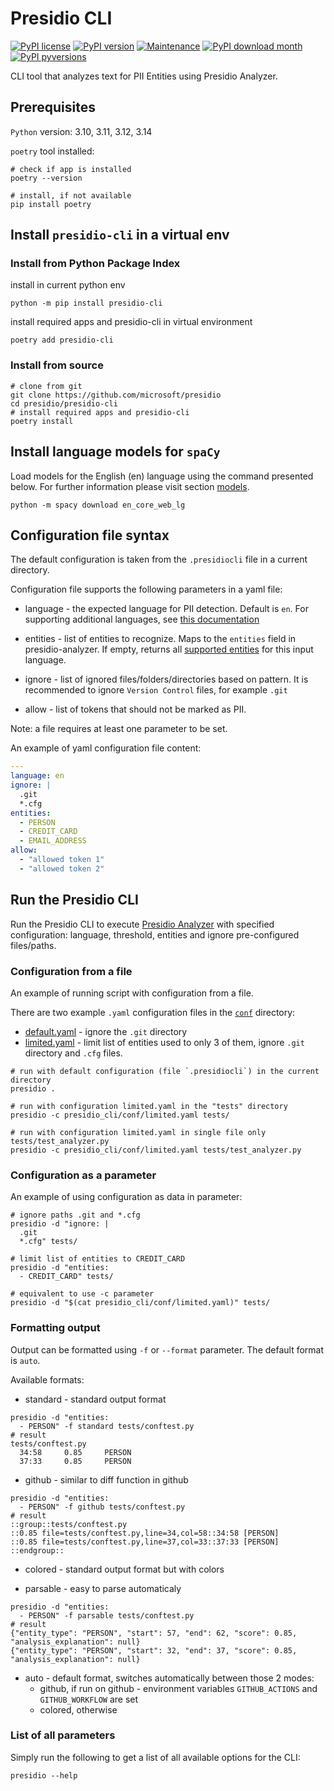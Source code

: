 # Presidio CLI

[![PyPI license](https://img.shields.io/pypi/l/presidio-cli.svg)](https://pypi.python.org/pypi/presidio-cli/)
[![PyPI version](https://badge.fury.io/py/presidio-cli.svg)](https://badge.fury.io/py/presidio-cli)
[![Maintenance](https://img.shields.io/badge/Maintained%3F-yes-green.svg)](https://GitHub.com/Naereen/StrapDown.js/graphs/commit-activity)
[![PyPI download month](https://img.shields.io/pypi/dm/presidio-cli.svg)](https://pypi.python.org/pypi/presidio-cli/)
[![PyPI pyversions](https://img.shields.io/pypi/pyversions/presidio-cli.svg)](https://pypi.python.org/pypi/presidio-cli/)

CLI tool that analyzes text for PII Entities using Presidio Analyzer.

## Prerequisites

`Python` version: 3.10, 3.11, 3.12, 3.14

`poetry` tool installed:

```shell
# check if app is installed
poetry --version

# install, if not available
pip install poetry
```

## Install `presidio-cli` in a virtual env

### Install from Python Package Index

install in current python env

```shell
python -m pip install presidio-cli
```

install required apps and presidio-cli in virtual environment

```shell
poetry add presidio-cli
```

### Install from source

```shell
# clone from git
git clone https://github.com/microsoft/presidio
cd presidio/presidio-cli
# install required apps and presidio-cli
poetry install
```

## Install language models for `spaCy`

Load models for the English (en) language using the command presented below. For further information please visit section [models](https://spacy.io/models/en).

```shell
python -m spacy download en_core_web_lg
```

## Configuration file syntax

The default configuration is taken from the `.presidiocli` file in a current directory.

Configuration file supports the following parameters in a yaml file:

- language - the expected language for PII detection. Default is `en`. For supporting additional languages, see [this documentation](https://microsoft.github.io/presidio/analyzer/languages/)

- entities - list of entities to recognize. Maps to the `entities` field in presidio-analyzer. If empty, returns all [supported entities](https://microsoft.github.io/presidio/supported_entities/) for this input language.

- ignore - list of ignored files/folders/directories based on pattern. It is recommended to ignore `Version Control` files, for example `.git`

- allow - list of tokens that should not be marked as PII.

Note: a file requires at least one parameter to be set.

An example of yaml configuration file content:

```yaml
---
language: en
ignore: |
  .git
  *.cfg
entities:
  - PERSON
  - CREDIT_CARD
  - EMAIL_ADDRESS
allow:
  - "allowed token 1"
  - "allowed token 2"

```

## Run the Presidio CLI

Run the Presidio CLI to execute [Presidio Analyzer](https://microsoft.github.io/presidio/analyzer/)
with specified configuration: language, threshold, entities and ignore pre-configured files/paths.

### Configuration from a file

An example of running script with configuration from a file.

There are two example `.yaml` configuration files in the [`conf`](presidio_cli/conf) directory:

- [default.yaml](presidio_cli/conf/default.yaml) - ignore the `.git` directory
- [limited.yaml](presidio_cli/conf/limited.yaml) - limit list of entities used to only 3 of them, ignore `.git` directory and `.cfg` files.

```shell
# run with default configuration (file `.presidiocli`) in the current directory
presidio .

# run with configuration limited.yaml in the "tests" directory
presidio -c presidio_cli/conf/limited.yaml tests/

# run with configuration limited.yaml in single file only tests/test_analyzer.py
presidio -c presidio_cli/conf/limited.yaml tests/test_analyzer.py
```

### Configuration as a parameter

An example of using configuration as data in parameter:

```shell
# ignore paths .git and *.cfg
presidio -d "ignore: |
  .git
  *.cfg" tests/

# limit list of entities to CREDIT_CARD
presidio -d "entities:
  - CREDIT_CARD" tests/

# equivalent to use -c parameter
presidio -d "$(cat presidio_cli/conf/limited.yaml)" tests/
```

### Formatting output

Output can be formatted using `-f` or `--format` parameter. The default format is `auto`.

Available formats:

- standard - standard output format

```shell
presidio -d "entities:
  - PERSON" -f standard tests/conftest.py
# result
tests/conftest.py
  34:58     0.85     PERSON
  37:33     0.85     PERSON
```

- github - similar to diff function in github

```shell
presidio -d "entities:
  - PERSON" -f github tests/conftest.py
# result
::group::tests/conftest.py
::0.85 file=tests/conftest.py,line=34,col=58::34:58 [PERSON]
::0.85 file=tests/conftest.py,line=37,col=33::37:33 [PERSON]
::endgroup::
```

- colored - standard output format but with colors

- parsable - easy to parse automaticaly

```shell
presidio -d "entities:
  - PERSON" -f parsable tests/conftest.py
# result
{"entity_type": "PERSON", "start": 57, "end": 62, "score": 0.85, "analysis_explanation": null}
{"entity_type": "PERSON", "start": 32, "end": 37, "score": 0.85, "analysis_explanation": null}
```

- auto - default format, switches automatically between those 2 modes:
  - github, if run on github - environment variables `GITHUB_ACTIONS` and `GITHUB_WORKFLOW` are set
  - colored, otherwise

### List of all parameters

Simply run the following to get a list of all available options for the CLI:

```shell
presidio --help
```
